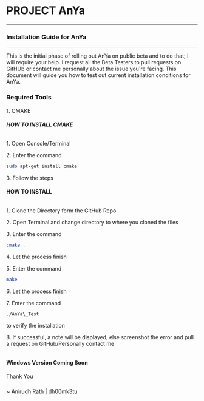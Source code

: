 # PROJECT AnYa
--------------

### Installation Guide for AnYa

--------------


This is the initial phase of rolling out AnYa on public beta and to do
that; I will require your help. I request all the Beta Testers to pull
requests on GitHUb or contact me personally about the issue you're
facing. This document will guide you how to test out current
installation conditions for AnYa.

### **Required Tools**

​1. CMAKE

##### HOW TO INSTALL CMAKE

###### 

​1. Open Console/Terminal

​2. Enter the command 
``` bash
sudo apt-get install cmake
```

​3. Follow the steps

#### HOW TO INSTALL

###### 

​1. Clone the Directory form the GitHub Repo.

​2. Open Terminal and change directory to where you cloned the files

​3. Enter the command 
``` bash
cmake .
```

​4. Let the process finish

​5. Enter the command 
``` bash
make
```

​6. Let the process finish

​7. Enter the command 
``` bash
./AnYa\_Test
``` 
to verify the installation

​8. If successful, a note will be displayed, else screenshot the error
and pull a request on GitHub/Personally contact me

######

#### Windows Version Coming Soon

Thank You

###

\~ Anirudh Rath | dh00mk3tu

